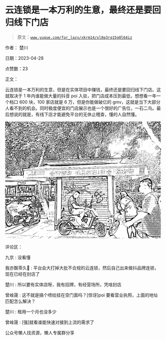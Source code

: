 # 云连锁是一本万利的生意，最终还是要回归线下门店

> 原文：[`www.yuque.com/for_lazy/xkrm14/xl8q3rq15g0l64iz`](https://www.yuque.com/for_lazy/xkrm14/xl8q3rq15g0l64iz)



作者： 楚川



日期：2023-04-28



点赞数：23

<ne-hole id="u11c63e92" data-lake-id="u11c63e92">

正文：



云连锁是一本万利的生意，但是在实体项目中赚钱，最终还是要回归线下门店。这就取决于 1 年内谁能做大量的抖音 poi 入驻，把门店成本压到最低，想想看一年一个档口 600 块，100 家店就是 6 万，但是你能做破亿的 gmv，这就是当下大部分人看不到的机会。同时极度便宜的门店展示也是一个很好的广告位，一石二鸟。最后想说的就是，有线下店才能避免平台的无休止稽查，懂的人自然懂。



![](img/9232971cffcecd54d29d52b934eb9b17.png)

<ne-hole id="u2f0d12c5" data-lake-id="u2f0d12c5">

评论区：



九京 : 没看懂



我亦飘零久🎈 : 平台会大打掉大批不合规的云连锁，然后自己出来做抖品牌连锁，现在已经在封店了



楚川 : 所以要有实体店呀，我有招牌，有经营场所，凭啥封店



曾崯晟 : 这不就是搞个喷绘挂在空门面吗？[惊讶]poi 要看营业执照，上面的地址匹配怎么解决？



楚川 : 租用一个月也没多少



曾崯晟 : [强]就看谁能快速对接到上流的需求了

<ne-hole id="uea5e7643" data-lake-id="uea5e7643">

公众号懒人找资源，懒人专属群分享

</ne-hole></ne-hole></ne-hole>